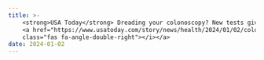 ```yaml
---
title: >-
    <strong>USA Today</strong> Dreading your colonoscopy? New tests give consumers more options and require less prep.
    <a href="https://www.usatoday.com/story/news/health/2024/01/02/colon-cancer-could-be-easier-to-screen-through-blood-and-stool-tests/71936543007" target="_blank">Read more <i 
    class="fas fa-angle-double-right"></i></a>
date: 2024-01-02 
---
```

